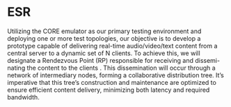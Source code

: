 # ESR
Utilizing the CORE emulator as our primary testing environment and
deploying one or more test topologies, our objective is to develop a
prototype capable of delivering real-time audio/video/text content from
a central server to a dynamic set of N clients. To achieve this, we will
designate a Rendezvous Point (RP) responsible for receiving and dissemi-
nating the content to the clients . This dissemination will occur through
a network of intermediary nodes, forming a collaborative distribution
tree. It’s imperative that this tree’s construction and maintenance are
optimized to ensure efficient content delivery, minimizing both latency
and required bandwidth.
